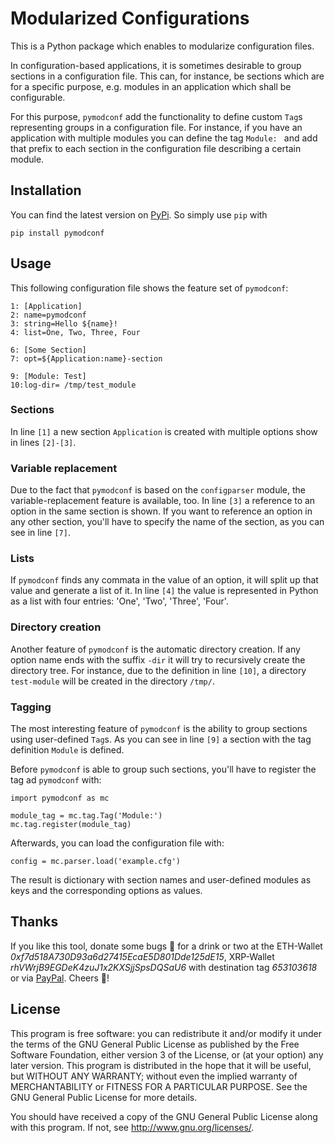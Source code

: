 # Modularized Configurations

This is a Python package which enables to modularize configuration files.

In configuration-based applications, it is sometimes desirable to group
sections in a configuration file. This can, for instance, be sections which are for a specific purpose, e.g. modules in an application which shall be configurable.

For this purpose, `pymodconf` add the functionality to define custom `Tag`s representing groups in a configuration file. For instance, if you have an application with multiple modules you can define the tag `Module: ` and add that prefix to each section in the configuration file describing a certain module.


## Installation

You can find the latest version on [PyPi](https://pypi.org/project/pymodconf/). So simply use `pip` with

    pip install pymodconf


## Usage

This following configuration file shows the feature set of `pymodconf`: 
    
    1: [Application]
    2: name=pymodconf
    3: string=Hello ${name}!
    4: list=One, Two, Three, Four
    
    6: [Some Section]
    7: opt=${Application:name}-section
    
    9: [Module: Test]
    10:log-dir= /tmp/test_module

### Sections
In line `[1]`  a new section `Application` is created with multiple options show in lines `[2]-[3]`.

### Variable replacement
Due to the fact that `pymodconf` is based on the `configparser` module, the variable-replacement feature is available, too. In line `[3]` a reference to an option in the same section is shown. If you want to reference an option in any other section, you'll have to specify the name of the section, as you can see in line `[7]`.

### Lists
If `pymodconf` finds any commata in the value of an option, it will split up that value and generate a list of it. In line `[4]` the value is represented in Python as a list with four entries: 'One', 'Two', 'Three', 'Four'.

### Directory creation
Another feature of `pymodconf` is the automatic directory creation. If any option name ends with the suffix `-dir` it will try to recursively create the directory tree. For instance, due to the definition in line `[10]`, a directory `test-module` will be created in the directory `/tmp/`.

### Tagging
The most interesting feature of `pymodconf` is the ability to group sections using user-defined `Tag`s. As you can see in line `[9]` a section with the tag definition `Module` is defined. 

Before `pymodconf` is able to group such sections, you'll have to register the tag ad `pymodconf` with:

```
import pymodconf as mc

module_tag = mc.tag.Tag('Module:')
mc.tag.register(module_tag)
```
Afterwards, you can load the configuration file with:
```
config = mc.parser.load('example.cfg')
```
The result is dictionary with section names and user-defined modules as keys and the corresponding options as values.
 

## Thanks
If you like this tool, donate some bugs 💸 for a drink or two at the ETH-Wallet *0xf7d518A730D93a6d27415EcaE5D801Dde125dE15*, 
XRP-Wallet *rhVWrjB9EGDeK4zuJ1x2KXSjjSpsDQSaU6* with destination tag *653103618* or via [PayPal](https://www.paypal.me/LarsKlitzke). Cheers 🍻!

## License

This program is free software: you can redistribute it and/or modify it under the terms of the GNU General Public License as published by
the Free Software Foundation, either version 3 of the License, or (at your option) any later version. This program is distributed in the hope that it will be useful,
but WITHOUT ANY WARRANTY; without even the implied warranty of MERCHANTABILITY or FITNESS FOR A PARTICULAR PURPOSE.  See the GNU General Public License for more details.

You should have received a copy of the GNU General Public License along with this program.  If not, see <http://www.gnu.org/licenses/>.

